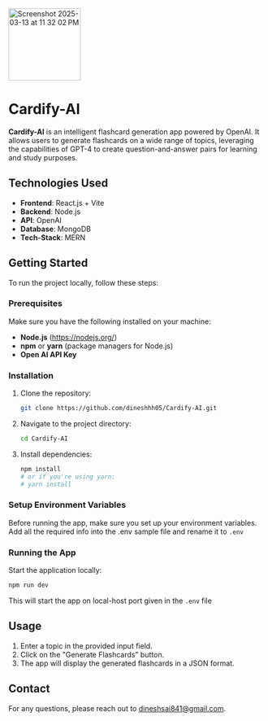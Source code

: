 <img width="142" alt="Screenshot 2025-03-13 at 11 32 02 PM" src="https://github.com/user-attachments/assets/483d8967-f435-4499-a9d7-c2c7885d3fcf" />


# Cardify-AI

**Cardify-AI** is an intelligent flashcard generation app powered by OpenAI. It allows users to generate flashcards on a wide range of topics, leveraging the capabilities of GPT-4 to create question-and-answer pairs for learning and study purposes.

## Technologies Used

- **Frontend**: React.js + Vite
- **Backend**: Node.js
- **API**: OpenAI 
- **Database**: MongoDB
- **Tech-Stack**: MERN

## Getting Started

To run the project locally, follow these steps:

### Prerequisites

Make sure you have the following installed on your machine:

- **Node.js** (https://nodejs.org/)
- **npm** or **yarn** (package managers for Node.js)
- **Open AI API Key**

### Installation

1. Clone the repository:

   ```bash
   git clone https://github.com/dineshhh05/Cardify-AI.git
   ```

2. Navigate to the project directory:

   ```bash
   cd Cardify-AI
   ```

3. Install dependencies:

   ```bash
   npm install
   # or if you're using yarn:
   # yarn install
   ```

### Setup Environment Variables

Before running the app, make sure you set up your environment variables. Add all the required info into the .env sample file and rename it to `.env`

### Running the App

Start the application locally:

```bash
npm run dev
```

This will start the app on local-host port given in the `.env` file 

## Usage

1. Enter a topic in the provided input field.
2. Click on the "Generate Flashcards" button.
3. The app will display the generated flashcards in a JSON format.

## Contact

For any questions, please reach out to dineshsai841@gmail.com.
